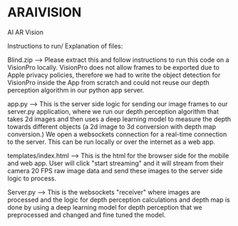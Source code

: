# ARAIVISION
AI AR Vision 


Instructions to run/ Explanation of files: 

Blind.zip --> Please extract this and follow instructions to run this code on a VisionPro locally. VisionPro does not allow frames to be exported due to Apple privacy policies, therefore we had to write the object detection for VisionPro inside the App from scratch and could not reuse our depth perception algorithm in our python app server.

app.py --> This is the server side logic for sending our image frames to our server.py application, where we run our depth perception algorithm that takes 2d images and then uses a deep learning model to measure the depth towards different objects (a 2d image to 3d conversion with depth map conversion.) We open a websockets connection for a real-time connection to the server. This can be run locally or over the internet as a web app. 

templates/index.html --> This is the html for the browser side for the mobile and web app. User will click "start streaming" and it will stream from their camera 20 FPS raw image data and send these images to the server side logic to process. 


Server.py --> This is the websockets "receiver" where images are processed and the logic for depth perception calculations and depth map is done by using a deep learning model for depth perception that we preprocessed and changed and fine tuned the model.
